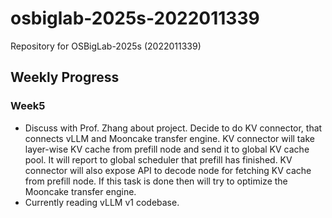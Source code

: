 # osbiglab-2025s-2022011339
Repository for OSBigLab-2025s (2022011339)

## Weekly Progress

### Week5
+ Discuss with Prof. Zhang about project. Decide to do KV connector, that connects vLLM and Mooncake transfer engine. KV connector will take layer-wise KV cache from prefill node and send it to global KV cache pool. It will report to global scheduler that prefill has finished. KV connector will also expose API to decode node for fetching KV cache from prefill node. If this task is done then will try to optimize the Mooncake transfer engine.
+ Currently reading vLLM v1 codebase.
